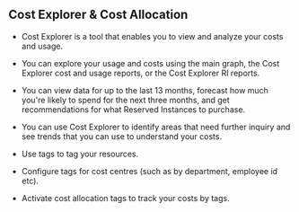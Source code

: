 ## Cost Explorer & Cost Allocation

- Cost Explorer is a tool that enables you to view and analyze your costs and usage. 
- You can explore your usage and costs using the main graph, the Cost Explorer cost and usage reports, or the Cost Explorer RI reports. 
- You can view data for up to the last 13 months, forecast how much you're likely to spend for the next three months, and get recommendations for what Reserved Instances to purchase. 
- You can use Cost Explorer to identify areas that need further inquiry and see trends that you can use to understand your costs.

- Use tags to tag your resources.
- Configure tags for cost centres (such as by department, employee id etc).
- Activate cost allocation tags to track your costs by tags.
